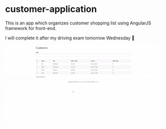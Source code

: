 # customer-application
This is an app which organizes customer shopping list using AngularJS framework for front-end.

I will complete it after my driving exam tomorrow Wednesday :pray:

![image](gif/customer-app.gif)

